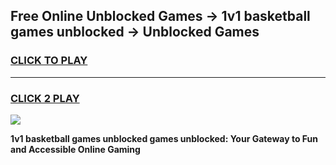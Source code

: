 
## Free Online Unblocked Games → 1v1 basketball games unblocked → Unblocked Games
<h3>
<a href="https://premium.freeplayer.one?title=1v1_basketball_games_unblocked&ref=21F">CLICK TO PLAY</a></h3>
<hr>

<h3>
<a href="https://premium.freeplayer.one?title=1v1_basketball_games_unblocked&ref=21F">CLICK 2 PLAY</a>
  
</h3>

<a href="https://premium.freeplayer.one?title=1v1_basketball_games_unblocked&ref=21F/"><img src="https://clearcache.store/games.png"></a>


**1v1 basketball games unblocked games unblocked: Your Gateway to Fun and Accessible Online Gaming**

